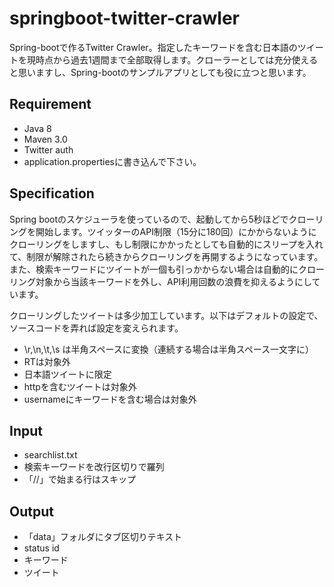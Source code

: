 # springboot-twitter-crawler
Spring-bootで作るTwitter Crawler。指定したキーワードを含む日本語のツイートを現時点から過去1週間まで全部取得します。クローラーとしては充分使えると思いますし、Spring-bootのサンプルアプリとしても役に立つと思います。

## Requirement
- Java 8
- Maven 3.0
- Twitter auth
 - application.propertiesに書き込んで下さい。

## Specification
Spring bootのスケジューラを使っているので、起動してから5秒ほどでクローリングを開始します。ツイッターのAPI制限（15分に180回）にかからないようにクローリングをしますし、もし制限にかかったとしても自動的にスリープを入れて、制限が解除されたら続きからクローリングを再開するようになっています。また、検索キーワードにツイートが一個も引っかからない場合は自動的にクローリング対象から当該キーワードを外し、API利用回数の浪費を抑えるようにしています。

クローリングしたツイートは多少加工しています。以下はデフォルトの設定で、ソースコードを弄れば設定を変えられます。

- \r,\n,\t,\s は半角スペースに変換（連続する場合は半角スペース一文字に）
- RTは対象外
- 日本語ツイートに限定
- httpを含むツイートは対象外
- usernameにキーワードを含む場合は対象外

## Input
- searchlist.txt
 - 検索キーワードを改行区切りで羅列
 - 「//」で始まる行はスキップ

## Output
- 「data」フォルダにタブ区切りテキスト
 - status id
 - キーワード
 - ツイート

